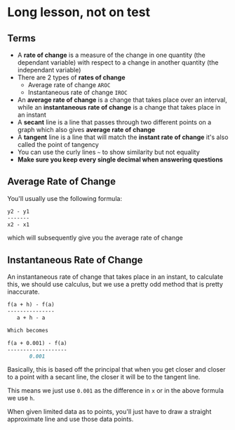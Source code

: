 # Long lesson, not on test
## Terms
- A **rate of change** is a measure of the change in one quantity (the dependant variable) with respect to a change in another quantity (the independant variable)
- There are 2 types of **rates of change**
	- Average rate of change `AROC`
	- Instantaneous rate of change `IROC`
- An **average rate of change** is a change that takes place over an interval, while an **instantaneous rate of change** is a change that takes place in an instant
- A **secant** line is a line that passes through two different points on a graph which also gives **average rate of change**
- A **tangent** line is a line that will match the **instant rate of change** it's also called the point of tangency
- You can use the curly lines `~` to show similarity but not equality
- **Make sure you keep every single decimal when answering questions**

## Average Rate of Change
You'll usually use the following formula:
```md
y2 - y1
-------
x2 - x1
```
which will subsequently give you the average rate of change

## Instantaneous Rate of Change
An instantaneous rate of change that takes place in an instant, to calculate this, we should use calculus, but we use a pretty odd method that is pretty inaccurate.
```md
f(a + h) - f(a)
---------------
   a + h - a

Which becomes

f(a + 0.001) - f(a)
-------------------
	   0.001
```
Basically, this is based off the principal that when you get closer and closer to a point with a secant line, the closer it will be to the tangent line.

This means we just use `0.001` as the difference in `x` or in the above formula we use `h`.

When given limited data as to points, you'll just have to draw a straight approximate line and use those data points.